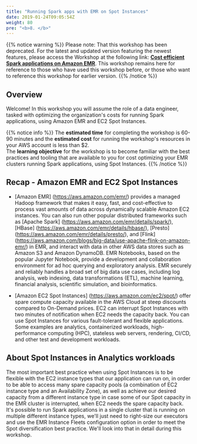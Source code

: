 ```yaml
---
title: "Running Spark apps with EMR on Spot Instances"
date: 2019-01-24T09:05:54Z
weight: 80
pre: "<b>8. </b>"
---
```



{{% notice warning %}}
Please note: That this workshop has been deprecated. For the latest and updated version featuring the newest features, please access the Workshop at the following link: **[Cost efficient Spark applications on Amazon EMR](https://catalog.us-east-1.prod.workshops.aws/workshops/aaa003a7-9c9e-46ad-af28-477b0d906f47/en-US)**.
This workshop remains here for reference to those who have used this workshop before, or those who want to reference this workshop for earlier version.
{{% /notice %}}


## Overview

Welcome! In this workshop you will assume the role of a data engineer, tasked with optimizing the organization's costs for running Spark applications, using Amazon EMR and EC2 Spot Instances.

{{% notice info %}} The **estimated time** for completing the workshop is 60-90 minutes and the **estimated cost** for running the workshop's resources in your AWS account is less than $2.\
The **learning objective** for the workshop is to become familiar with the best practices and tooling that are available to you for cost optimizing your EMR clusters running Spark applications, using Spot Instances. {{% /notice %}}

## Recap - Amazon EMR and EC2 Spot Instances

* [Amazon EMR] (https://aws.amazon.com/emr/) provides a managed Hadoop framework that makes it easy, fast, and cost-effective to process vast amounts of data across dynamically scalable Amazon EC2 instances. You can also run other popular distributed frameworks such as [Apache Spark] (https://aws.amazon.com/emr/details/spark/), [HBase] (https://aws.amazon.com/emr/details/hbase/), [Presto] (https://aws.amazon.com/emr/details/presto/), and [Flink] (https://aws.amazon.com/blogs/big-data/use-apache-flink-on-amazon-emr/) in EMR, and interact with data in other AWS data stores such as Amazon S3 and Amazon DynamoDB. EMR Notebooks, based on the popular Jupyter Notebook, provide a development and collaboration environment for ad hoc querying and exploratory analysis.
  EMR securely and reliably handles a broad set of big data use cases, including log analysis, web indexing, data transformations (ETL), machine learning, financial analysis, scientific simulation, and bioinformatics.
    
* [Amazon EC2 Spot Instances] (https://aws.amazon.com/ec2/spot/) offer spare compute capacity available in the AWS Cloud at steep discounts compared to On-Demand prices. EC2 can interrupt Spot Instances with two minutes of notification when EC2 needs the capacity back. You can use Spot Instances for various fault-tolerant and flexible applications. Some examples are analytics, containerized workloads, high-performance computing (HPC), stateless web servers, rendering, CI/CD, and other test and development workloads.

## About Spot Instances in Analytics workloads
The most important best practice when using Spot Instances is to be flexible with the EC2 instance types that our application can run on, in order to be able to access many spare capacity pools (a combination of EC2 instance type and an Availability Zone), as well as achieve our desired capacity from a different instance type in case some of our Spot capacity in the EMR cluster is interrupted, when EC2 needs the spare capacity back.  
It's possible to run Spark applications in a single cluster that is running on multiple different instance types, we'll just need to right-size our executors and use the EMR Instance Fleets configuration option in order to meet the Spot diversification best practice. We'll look into that in detail during this workshop.


